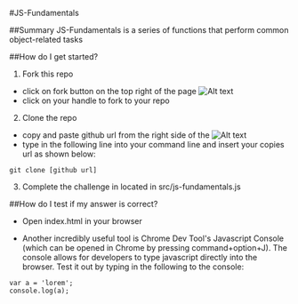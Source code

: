 #JS-Fundamentals

##Summary
JS-Fundamentals is a series of functions that perform common object-related tasks

##How do I get started?
1. Fork this repo
  - click on fork button on the top right of the page ![Alt text](http://u.cubeupload.com/azai91/howtofork.png)
  - click on your handle to fork to your repo

2. Clone the repo
  - copy and paste github url from the right side of the ![Alt text](http://u.cubeupload.com/azai91/howtoclone.png)
  - type in the following line into your command line and insert your copies url as shown below:
  ````
  git clone [github url]
  ````

3. Complete the challenge in located in src/js-fundamentals.js

##How do I test if my answer is correct?
* Open index.html in your browser

* Another incredibly useful tool is Chrome Dev Tool's Javascript Console (which can be opened in Chrome by pressing command+option+J). The console allows for developers to type javascript directly into the browser. Test it out by typing in the following to the console:
````
var a = 'lorem';
console.log(a);
````
